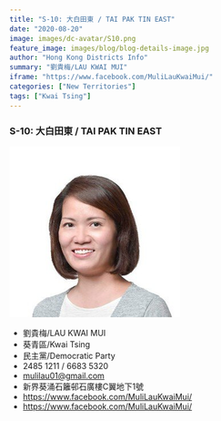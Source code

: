 ```yaml
---
title: "S-10: 大白田東 / TAI PAK TIN EAST"
date: "2020-08-20"
image: images/dc-avatar/S10.png
feature_image: images/blog/blog-details-image.jpg
author: "Hong Kong Districts Info"
summary: "劉貴梅/LAU KWAI MUI"
iframe: "https://www.facebook.com/MuliLauKwaiMui/"
categories: ["New Territories"]
tags: ["Kwai Tsing"]
---
```


### S-10: 大白田東 / TAI PAK TIN EAST  
![](/images/dc-avatar/S10.png)  

 - 劉貴梅/LAU KWAI MUI  
 - 葵青區/Kwai Tsing  
 - 民主黨/Democratic Party  
 - 2485 1211 / 6683 5320  
 - mulilau01@gmail.com  
 - 新界葵涌石籬邨石廣樓C翼地下1號  
 - https://www.facebook.com/MuliLauKwaiMui/  
 - https://www.facebook.com/MuliLauKwaiMui/
